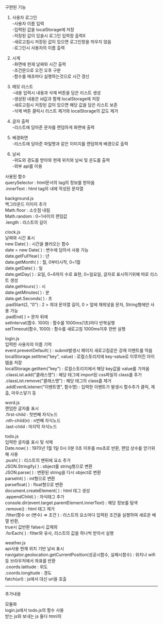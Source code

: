 구현된 기능   
1. 사용자 로그인   
   -사용자 이름 입력   
   -입력된 값을 localStorage에 저장   
   -저장된 값이 있을시 로그인 입력창 출력X   
   -새로고침시 저장된 값이 있으면 로그인창을 띄우지 않음   
   -로그인시 사용자의 이름 출력   
      
2. 시계   
   -화면에 현재 날짜와 시간 출력   
   -조건문으로 오전 오후 구분   
   -함수를 매초마다 실행하는것으로 시간 갱신   
      
3. 메모 리스트   
   -내용 입력시 내용과 삭제 버튼을 담은 리스트 생성   
   -생성된 내용은 id값과 함께 localStorage에 저장   
   -새로고침시 저장된 값이 있으면 해당 값을 담은 리스트 보존   
   -삭제 버튼 클릭시 리스트 제거와 localStorage의 값도 제거   
   
4. 글자 출력   
   -리스트에 담아준 문자를 랜덤하게 화면에 출력   
      
5. 배경화면   
   -리스트에 담아준 파일명과 같은 이미지를 랜덤하게 배경으로 출력   
      
6. 날씨   
   -위도와 경도를 받아와 현재 위치와 날씨 및 온도를 출력   
   -외부 api를 이용   
      
사용된 함수   
querySelector : html문서의 tag의 정보를 받아옴   
.innerText : html tag의 내에 작성된 문자열   
   
background.js    
백그라운드 이미지 추가   
Math.floor : 소숫점 내림   
Math.random : 0~1사이의 랜덤값      
.length : 리스트의 길이   
   
clock.js   
날짜와 시간 표시   
new Date( ) : 시간을 불러오는 함수   
date = new Date( ) : 변수에 담아서 사용 가능   
date.getFullYear( ) : 년   
date.getMonth( ) : 월, 0부터시작, 0=1월   
date.getDate( ) : 일   
date.getDay( ) : 요일, 0~6까지 수로 표현, 0=일요일, 글자로 표시하기위해 따로 리스트 생성   
date.getHours( ) : 시   
date.getMinutes( ) : 분   
date.get.Seconds( ) : 초   
.padStart(2, "0") : 2 > 최대 문자열 길이, 0 > 앞에 채워넣을 문자, String형에만 사용 가능   
.padEnd( ) > 문자 뒤에      
setInterval(함수. 1000) : 함수를 1000ms(1초)마다 반복실행   
setTimeout(함수, 1000) : 함수를 새로고침 1000ms이후 한번 실행    
   
login.js   
입력한 사용자의 이름 기억      
event.preventDefault( ) : submit발생시 페이지 새로고침같은 강제 이벤트를 막음   
localStorage.setItme("key", value) : 로컬스토리지에 key-value로 이루어진 아이템을 저장   
localStorage.getItem("key") : 로컬스토리지에서 해당 key값을 value를 가져옴   
.classList.add("클래스명") : 해당 태그에 import된 css파일의 class를 추가   
.classList.remove("클래스명") : 해당 태그의 class를 제거   
.addEventListener("이벤트명", 함수명) : 입력한 이벤트가 발생시 함수추가 클릭, 제출, 마우스닿기 등   
      
word.js   
랜덤한 글자를 표시   
.first-child : 첫번째 자식노드   
.nth-child(n) : n번째 자식노드   
.last-child : 마지막 자식노드   
   
todo.js      
입력한 글자를 표시 및 삭제   
Date.now( ) : 1970년 1월 1일 0시 0분 0초 이후를 ms초로 반환, 랜덤 상수를 얻기위해 사용   
.push( ) : 리스트의 맨뒤에 요소 추가   
JSON.Stringify( ) : object를 string형으로 변환    
JSON.parse( ) : 변환된 string을 다시 object로 변환   
parseInt( ) : int형으로 변환   
parsefloat( ) : float형으로 변환   
document.createElement( ) : html 태그 생성   
.appendChild( ) : 자식태그 추가   
console.dir(event.target.parentElement.innerText) : 해당 정보를 탐색   
.remove() : html 태그 제거   
.filter(함수 or (변수) => 조건  ) : 리스트의 요소마다 입력된 조건을 실행하여 새로운 배열 반환,    
true시 값반환 false시 값제외   
.forEach( ) : filter와 유사, 리스트의 값을 하나씩 받아서 실행   
   
weather.js   
api사용 현재 위치 기반 날씨 표시   
navigator.geolocation.getCurrentPosition(성공시함수, 실패시함수) : 위치나 wifi등 브라우저에서 좌표를 반환   
.coords.latitude : 위도   
.coords.longitude : 경도   
fatch(url) : js에서 대신 url을 호출   


--------------------------
추가내용

모듈화   
login.js에서 todo.js의 함수 사용   
받는 js와 보내는 js 둘다 html의 <script>에 type="module" 추가   
   
login.js   
import { 사용할 함수 } from "./todo.js";   
   
todo.js   
export { 사용할 함수 };   
   
css수정   
   
일괄삭제 버튼 추가   
   
모듈화를 통한 로그아웃시 todo 일괄 삭제   

